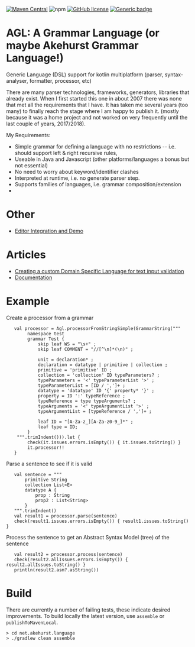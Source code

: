 <!--
[![Build Status](https://travis-ci.org/dhakehurst/net.akehurst.language.svg?branch=master)](https://travisci.org/dhakehurst/net.akehurst.language)
-->
[![Maven Central](https://maven-badges.herokuapp.com/maven-central/net.akehurst.language/agl-processor/badge.svg?gav=true)](https://maven-badges.herokuapp.com/maven-central/net.akehurst.language/agl-processor)
![npm](https://img.shields.io/npm/v/net.akehurst.language-agl-processor)
[![GitHub license](https://img.shields.io/badge/license-Apache%20License%202.0-blue.svg?style=flat)](https://www.apache.org/licenses/LICENSE-2.0)
[![Generic badge](https://img.shields.io/badge/Kotlin-2.1.21-green)](https://kotlinlang.org/)

# AGL: A Grammar Language (or maybe Akehurst Grammar Language!)

Generic Language (DSL) support for kotlin multiplatform (parser, syntax-analyser, formatter, processor, etc)

There are many parser technologies, frameworks, generators, libraries
that already exist. When I first started this one in about 2007 there was none that
met all the requirements that I have. It has taken me several years (too many) to finally
reach the stage where I am happy to publish it. (mostly because it was a home project and not
worked on very frequently until the last couple of years, 2017/2018).

My Requirements:

 - Simple grammar for defining a language with no restrictions
 -- i.e. should support left & right recursive rules,
 - Useable in Java and Javascript (other platforms/languages a bonus but not essential)
 - No need to worry about keyword/identifier clashes
 - Interpreted at runtime, i.e. no generate parser step.
 - Supports families of languages, i.e. grammar composition/extension
 - 
 
# Other
 - [Editor Integration and Demo](https://github.com/dhakehurst/net.akehurst.language.editor)

# Articles

 - [Creating a custom Domain Specific Language for text input validation](https://medium.com/javascript-in-plain-english/agl-your-dsl-in-the-web-c9f54595691b)
 - [Documentation](https://medium.com/@dr.david.h.akehurst/a-kotlin-multi-platform-parser-usable-from-a-jvm-or-javascript-59e870832a79)

# Example

Create a processor from a grammar
```
   val processor = Agl.processorFromStringSimple(GrammarString("""
        namespace test
        grammar Test {
            skip leaf WS = "\s+" ;
            skip leaf COMMENT = "//[^\n]*(\n)" ;
        
            unit = declaration* ;
            declaration = datatype | primitive | collection ;
            primitive = 'primitive' ID ;
            collection = 'collection' ID typeParameters? ;
            typeParameters = '<' typeParameterList '>' ;
            typeParameterList = [ID / ',']+ ;
            datatype = 'datatype' ID '{' property* '}' ;
            property = ID ':' typeReference ;
            typeReference = type typeArguments? ;
            typeArguments = '<' typeArgumentList '>' ;
            typeArgumentList = [typeReference / ',']+ ;
        
            leaf ID = "[A-Za-z_][A-Za-z0-9_]*" ;
            leaf type = ID;
        }
    """.trimIndent())).let {
        check(it.issues.errors.isEmpty()) { it.issues.toString() }
        it.processor!!
   }
```

Parse a sentence to see if it is valid
```
   val sentence = """
       primitive String
       collection List<E>
       datatype A {
           prop : String
           prop2 : List<String>
       }
   """.trimIndent()
   val result1 = processor.parse(sentence)
   check(result1.issues.errors.isEmpty()) { result1.issues.toString() }
```

Process the sentence to get an Abstract Syntax Model (tree) of the sentence
```
   val result2 = processor.process(sentence)
   check(result2.allIssues.errors.isEmpty()) { result2.allIssues.toString() }
   println(result2.asm?.asString())
```
 
# Build
There are currently a number of failing tests, these indicate desired improvements.
To build locally the latest version, use `assemble` or `publishToMavenLocal`.
```
> cd net.akehurst.language
> ./gradlew clean assemble
```
